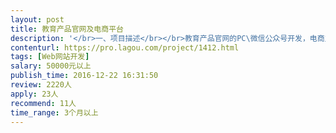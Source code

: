 ```yaml
---                
layout: post       
title: 教育产品官网及电商平台           
description: '</br>一、项目描述</br></br>教育产品官网的PC\微信公众号开发，电商主要支持学员注册登录、报名支付，以及加盟商的管理</br></br>二、主要功能</br></br>展示功能、报名系统、商品列表、支付功能、消息通知推送、登录注册</br></br>三、人员要求</br></br>1.有成功的产品开发经验；</br>2.有完备的团队，能够长期合作；</br>3.良好的沟通能力和契约精神。</br>4.北京项目，需要本地沟通。</br>'     
contenturl: https://pro.lagou.com/project/1412.html      
tags: [Web网站开发]            
salary: 50000元以上          
publish_time: 2016-12-22 16:31:50         
review: 2220人                   
apply: 23人                   
recommend: 11人                   
time_range: 3个月以上              
---                 
```

